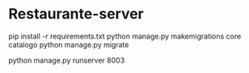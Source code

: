 # Restaurante-server
pip install -r requirements.txt
python manage.py makemigrations core catalogo
python manage.py migrate
               
python manage.py runserver 8003
